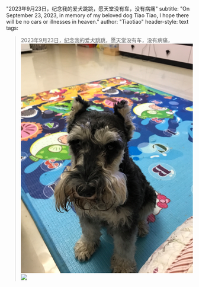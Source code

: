 "2023年9月23日，纪念我的爱犬跳跳，愿天堂没有车，没有病痛"
subtitle: "On September 23, 2023, in memory of my beloved dog Tiao Tiao, I hope there will be no cars or illnesses in heaven."
author: "Tiaotiao"
header-style: text
tags:
 
> 2023年9月23日，纪念我的爱犬跳跳，愿天堂没有车，没有病痛，
![](img/home-bg.jpeg)
> ![](https://dunickcoder.github.io/img/home-bg.jpeg)
